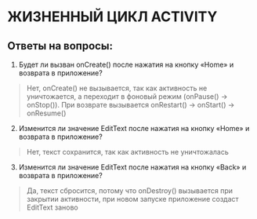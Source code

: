 # ЖИЗНЕННЫЙ ЦИКЛ ACTIVITY

## Ответы на вопросы:
1. Будет ли вызван onCreate() после нажатия на кнопку «Home» и возврата в приложение?

> Нет, onCreate() не вызывается, так как активность не уничтожается, а переходит в фоновый режим (onPause() → onStop()). 
При возврате вызывается onRestart() → onStart() → onResume()

2. Изменится ли значение EditText после нажатия на кнопку «Home» и возврата в приложение?

>Нет, текст сохранится, так как активность не уничтожалась

3. Изменится ли значение EditText после нажатия на кнопку «Back» и возврата в приложение?
> Да, текст сбросится, потому что onDestroy() вызывается при закрытии активности, при новом запуске приложение создаст EditText заново